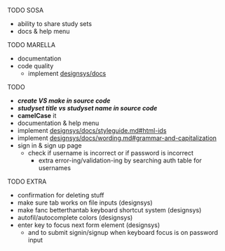 TODO SOSA
 - ability to share study sets
 - docs & help menu

TODO MARELLA
 - documentation
 - code quality
    - implement [designsys/docs](https://codeberg.org/ehanahamed/designsys/src/branch/main/docs/)

TODO
 - ***create VS make in source code***
 - ***studyset title vs studyset name in source code***
 - **camelCase** it
 - documentation & help menu
 - implement [designsys/docs/styleguide.md#html-ids](https://codeberg.org/ehanahamed/designsys/src/branch/main/docs/styleguide.md#html-ids)
 - implement [designsys/docs/wording.md#grammar-and-capitalization](https://codeberg.org/ehanahamed/designsys/src/branch/main/docs/wording.md#grammar-and-capitalization)
 - sign in & sign up page
   - check if username is incorrect or if password is incorrect
      - extra error-ing/validation-ing by searching auth table for usernames

TODO EXTRA
 - confirmation for deleting stuff
 - make sure tab works on file inputs (designsys)
 - make fanc betterthantab keyboard shortcut system (designsys)
 - autofil/autocomplete colors (designsys)
 - enter key to focus next form element (designsys)
   - and to submit signin/signup when keyboard focus is on password input
